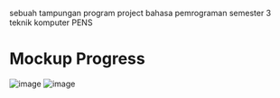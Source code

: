 sebuah tampungan program project bahasa pemrograman semester 3 teknik komputer PENS

# Mockup Progress

![image](https://github.com/user-attachments/assets/6b120b94-478c-407e-b191-26213004b6e5)
![image](https://github.com/user-attachments/assets/607affb0-4c95-47d4-a555-9cb9904b564a)
